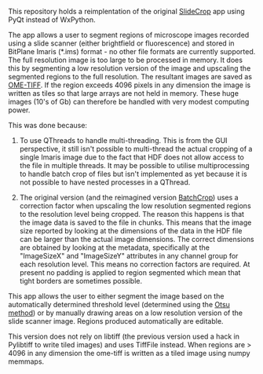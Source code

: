 This repository holds a reimplentation of the original 
[SlideCrop](https://github.com/QBI-Microscopy/SlideCrop "SlideCrop") app using
PyQt instead of WxPython.

The app allows a user to segment regions of microscope images recorded
using a slide scanner (either brightfield or fluorescence) and stored
in BitPlane Imaris (*.ims) format - no other file formats are currently
supported. The full resolution image is too large to be processed in 
memory. It does this by segmenting a low resolution version of the image
and upscaling the segmented regions to the full resolution. The resultant
images are saved as [OME-TIFF](https://docs.openmicroscopy.org/ome-model/5.6.3/ome-tiff/). If the region exceeds 4096 pixels in any dimension
the image is written as tiles so that large arrays are not held in memory. These huge
images (10's of Gb) can therefore be handled with very modest computing power.

This was done because:

1. To use QThreads to handle multi-threading. This is from the GUI perspective,
it still isn't possible to multi-thread the actual cropping of a single Imaris image
due to the fact that HDF does not allow access to the file in multiple threads. It
may be possible to utilise multiprocessing to handle batch crop of files but isn't
implemented as yet because it is not possible to have nested processes in a QThread.

2. The original version (and the reimagined version [BatchCrop](https://github.com/QBI-Microscopy/BatchCrop)) uses a correction
factor when upscaling the low resolution segmented regions to the resolution
level being cropped. The reason this happens is that the image data is saved
to the file in chunks. This means that the image size reported by looking at
the dimensions of the data in the HDF file can be larger than the actual
image dimensions. The correct dimensions are obtained by looking at the
metadata, specifically at the "ImageSizeX" and "ImageSizeY" attributes in any
channel group for each resolution level. This means no correction factors are
required. At present no padding is applied to region segmented which mean that
tight borders are sometimes possible.

This app allows the user to either segment the image based on the automatically
determined threshold level (determined using the [Otsu method](https://en.wikipedia.org/wiki/Otsu%27s_method))
or by manually drawing areas on a low resolution version of the slide scanner
image. Regions produced automatically are editable.

This version does not rely on libtiff (the previous version used a hack in Pylibtiff to write tiled
images) and uses TiffFile instead. When regions are > 4096 in any dimension the ome-tiff is written
as a tiled image using numpy memmaps.